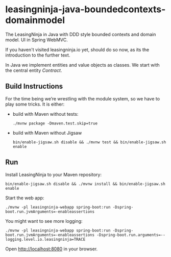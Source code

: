 # leasingninja-java-boundedcontexts-domainmodel

The LeasingNinja in Java with DDD style bounded contexts and domain model. UI in Spring WebMVC.

If you haven't visited leasingninja.io yet, should do so now, as its the introduction to the further text.

In Java we implement entities and value objects as classes.
We start with the central entity _Contract_.

## Build Instructions

For the time being we’re wrestling with the module system, so we have to play some tricks. It is either:

* build with Maven without tests:

    ```fish
    ./mvnw package -Dmaven.test.skip=true
    ```

* build with Maven without Jigsaw

    ```fish
    bin/enable-jigsaw.sh disable && ./mvnw test && bin/enable-jigsaw.sh enable
    ```

## Run

Install LeasingNinja to your Maven repository:

```fish
bin/enable-jigsaw.sh disable && ./mvnw install && bin/enable-jigsaw.sh enable
```

Start the web app:

```fish
./mvnw -pl leasingninja-webapp spring-boot:run -Dspring-boot.run.jvmArguments=-enableassertions
```

You might want to see more logging:

```fish
./mvnw -pl leasingninja-webapp spring-boot:run -Dspring-boot.run.jvmArguments=-enableassertions -Dspring-boot.run.arguments=--logging.level.io.leasingninja=TRACE
```

Open <http://localhost:8080> in your browser.
